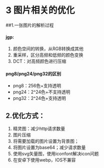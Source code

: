 # 3 图片相关的优化

##1.一张图片的解析过程

#### jgp:

1. 颜色空间的转换，从RGB转换成其他
2. 重采样，区分高频和低频的颜色变换
3. DCT：对高频颜色进行压缩

#### png8/png24/png32的区别

- png8：256色+支持透明
- png24：2^24色+不支持透明
- png32：2^24色+支持透明

## 2.优化方式：

1. 精灵图：减少http请求数量
2. 图片压缩
3. 将需要加载的图片设置为背景图；
4. 将图片设置为base64；减少请求数量
5. 使用svg矢量图，使用iconfont解决icon问题
6. 在安卓下使用webp，IOS不兼容